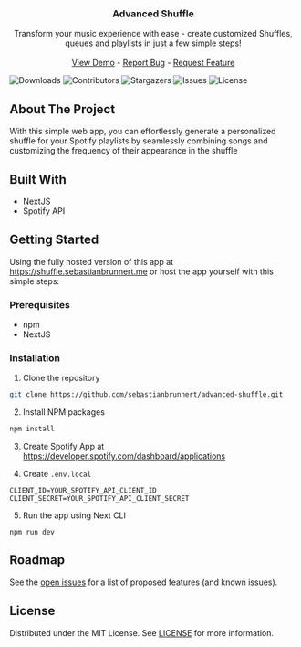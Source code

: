 <p align="center">
  <h3 align="center">Advanced Shuffle</h3>

  <p align="center">
    Transform your music experience with ease - create customized Shuffles, queues and playlists in just a few simple steps!
    <br/>
    <br/>
    <a href="https://shuffle.sebastianbrunnert.me">View Demo</a>
    -
    <a href="https://github.com/sebastianbrunnert/advanced-shuffle/issues">Report Bug</a>
    -
    <a href="https://github.com/sebastianbrunnert/advanced-shuffle/issues">Request Feature</a>
  </p>
</p>

![Downloads](https://img.shields.io/github/downloads/sebastianbrunnert/advanced-shuffle/total) ![Contributors](https://img.shields.io/github/contributors/sebastianbrunnert/advanced-shuffle?color=dark-green) ![Stargazers](https://img.shields.io/github/stars/sebastianbrunnert/advanced-shuffle?style=social) ![Issues](https://img.shields.io/github/issues/sebastianbrunnert/advanced-shuffle) ![License](https://img.shields.io/github/license/sebastianbrunnert/advanced-shuffle) 

## About The Project

With this simple web app, you can effortlessly generate a personalized shuffle for your Spotify playlists by seamlessly combining songs and customizing the frequency of their appearance in the shuffle

## Built With

* NextJS
* Spotify API

## Getting Started

Using the fully hosted version of this app at https://shuffle.sebastianbrunnert.me or host the app yourself with this simple steps:

### Prerequisites

* npm
* NextJS

### Installation

1. Clone the repository

```sh
git clone https://github.com/sebastianbrunnert/advanced-shuffle.git
```

2. Install NPM packages
```sh
npm install
```

3. Create Spotify App at https://developer.spotify.com/dashboard/applications 

4. Create ```.env.local```

```
CLIENT_ID=YOUR_SPOTIFY_API_CLIENT_ID
CLIENT_SECRET=YOUR_SPOTIFY_API_CLIENT_SECRET
```

5. Run the app using Next CLI

```
npm run dev
```


## Roadmap

See the [open issues](https://github.com/sebastianbrunnert/advanced-shuffle/issues) for a list of proposed features (and known issues).


## License

Distributed under the MIT License. See [LICENSE](https://github.com/sebastianbrunnert/advanced-shuffle/blob/main/LICENSE) for more information.